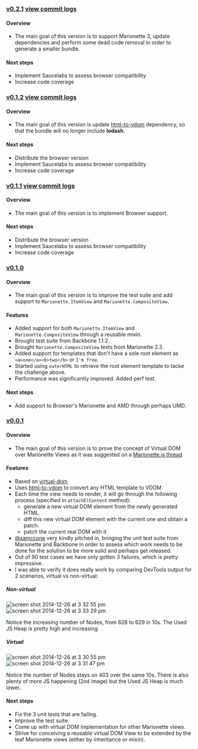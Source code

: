 ### [v0.2.1](https://github.com/tiagorg/Marionette.VDOMView/releases/tag/v0.2.1) [view commit logs](https://github.com/tiagorg/Marionette.VDOMView/compare/v0.2.1...v0.1.2)

#### Overview

* The main goal of this version is to support Marionette 3, update dependencies and perform some dead code removal in order to generate a smaller bundle.

#### Next steps

* Implement Saucelabs to assess browser compatibility
* Increase code coverage

### [v0.1.2](https://github.com/tiagorg/Marionette.VDOMView/releases/tag/v0.1.2) [view commit logs](https://github.com/tiagorg/Marionette.VDOMView/compare/v0.1.2...v0.1.1)

#### Overview

* The main goal of this version is update [html-to-vdom](https://github.com/TimBeyer/html-to-vdom) dependency, so that the bundle will no longer include **lodash**.

#### Next steps

* Distribute the browser version
* Implement Saucelabs to assess browser compatibility
* Increase code coverage

### [v0.1.1](https://github.com/tiagorg/Marionette.VDOMView/releases/tag/v0.1.1) [view commit logs](https://github.com/tiagorg/Marionette.VDOMView/compare/v0.1.0...v0.1.1)

#### Overview

* The main goal of this version is to implement Browser support.

#### Next steps

* Distribute the browser version
* Implement Saucelabs to assess browser compatibility
* Increase code coverage

### [v0.1.0](https://github.com/tiagorg/Marionette.VDOMView/releases/tag/v0.1.0)

#### Overview

* The main goal of this version is to improve the test suite and add support to ```Marionette.ItemView``` and ```Marionette.CompositeView```.

#### Features

* Added support for both ```Marionette.ItemView``` and ```Marionette.CompositeView``` through a reusable mixin.
* Brought test suite from Backbone 1.1.2.
* Brought ```Marionette.CompositeView``` tests from Marionette 2.3.
* Added support for templates that don't have a sole root element as ```<a>one</a><b>two</b>``` or ```I'm free```.
* Started using ```outerHTML``` to retrieve the root element template to tacke the challenge above.
* Performance was significantly improved. Added perf test.

#### Next steps

* Add support to Browser's Marionette and AMD through perhaps UMD.

### [v0.0.1](https://github.com/tiagorg/Marionette.VDOMView/releases/tag/v0.0.1)

#### Overview

* The main goal of this version is to prove the concept of Virtual DOM over Marionette Views as it was suggested on a [Marionette.js thread](https://github.com/marionettejs/backbone.marionette/issues/2126)

#### Features

* Based on [virtual-dom](https://github.com/Matt-Esch/virtual-dom)
* Uses [html-to-vdom](https://github.com/TimBeyer/html-to-vdom) to convert any HTML template to VDOM.
* Each time the view needs to render, it will go through the following process (specified in ```attachElContent``` method):
    * generate a new virtual DOM element from the newly generated HTML.
    * diff this new virtual DOM element with the current one and obtain a patch.
    * patch the current real DOM with it
* [@samccone](https://github.com/samccone) very kindly pitched in, bringing the unit test suite from Marionette and Backbone in order to assess which work needs to be done for the solution to be more solid and perhaps get released.
* Out of 90 test cases we have only gotten 3 failures, which is pretty impressive.
* I was able to verify it does really work by comparing DevTools output for 2 scenarios, virtual vs non-virtual:

##### Non-virtual
![screen shot 2014-12-26 at 3 32 55 pm](https://cloud.githubusercontent.com/assets/764487/5559881/db7e521c-8d14-11e4-9c44-fa0d0ea27622.png)
![screen shot 2014-12-26 at 3 33 29 pm](https://cloud.githubusercontent.com/assets/764487/5559882/e1369908-8d14-11e4-9795-78306243992a.png)

Notice the increasing number of Nodes, from 628 to 629 in 10s.
The Used JS Heap is pretty high and increasing.

##### Virtual
![screen shot 2014-12-26 at 3 30 55 pm](https://cloud.githubusercontent.com/assets/764487/5559883/e83f20d0-8d14-11e4-93eb-6aa1929d7b36.png)
![screen shot 2014-12-26 at 3 31 47 pm](https://cloud.githubusercontent.com/assets/764487/5559884/eb53fcaa-8d14-11e4-9d9a-c534a21de720.png)

Notice the number of Nodes stays on 403 over the same 10s.
There is also plenty of more JS happening (2nd image) but the Used JS Heap is much lower.

#### Next steps

* Fix the 3 unit tests that are failing.
* Improve the test suite.
* Come up with virtual DOM implementation for other Marionette views.
* Strive for conceiving a reusable virtual DOM View to be extended by the leaf Marionette views (either by inheritance or mixin).
